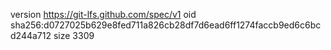 version https://git-lfs.github.com/spec/v1
oid sha256:d0727025b629e8fed711a826cb28df7d6ead6ff1274faccb9ed6c6bcd244a712
size 3309
